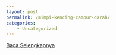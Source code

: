 ```yaml
---
layout: post
permalink: /mimpi-kencing-campur-darah/
categories:
    - Uncategorized
---
```


[Baca Selengkapnya](/08)